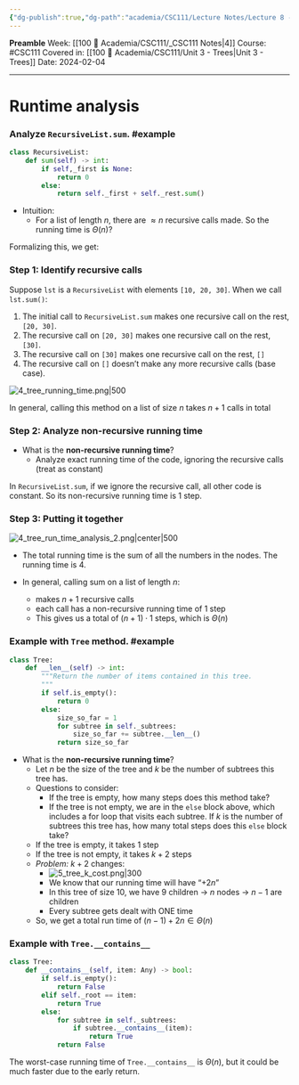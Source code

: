 ```yaml
---
{"dg-publish":true,"dg-path":"academia/CSC111/Lecture Notes/Lecture 8 - Tree Efficiency.md","permalink":"/academia/csc-111/lecture-notes/lecture-8-tree-efficiency/","created":"2024-02-04T13:25:18.812-05:00","updated":"2024-02-04T14:18:57.695-05:00"}
---
```


**Preamble**
Week: [[100 📒 Academia/CSC111/_CSC111 Notes\|4]]
Course: #CSC111
Covered in: [[100 📒 Academia/CSC111/Unit 3 - Trees\|Unit 3 - Trees]]
Date: 2024-02-04

---
# Runtime analysis

### Analyze `RecursiveList.sum`. #example 

```python
class RecursiveList:
	def sum(self) -> int:
		if self,_first is None:
			return 0
		else:
			return self._first + self._rest.sum()
```

- Intuition:
	- For a list of length $n$, there are $\approx n$ recursive calls made. So the running time is $\Theta(n)$?

Formalizing this, we get:
### Step 1: Identify recursive calls

Suppose `lst` is a `RecursiveList` with elements `[10, 20, 30]`. When we call `lst.sum()`:
1. The initial call to `RecursiveList.sum` makes one recursive call on the rest, `[20, 30]`.
2. The recursive call on `[20, 30]` makes one recursive call on the rest, `[30]`.
3. The recursive call on `[30]` makes one recursive call on the rest, `[]`
4. The recursive call on `[]` doesn’t make any more recursive calls (base case).

![4_tree_running_time.png|500](/img/user/Files/CSC111/4_tree_running_time.png)

In general, calling this method on a list of size $n$ takes $n + 1$ calls in total
### Step 2: Analyze non-recursive running time

- What is the **non-recursive running time**?
	- Analyze exact running time of the code, ignoring the recursive calls (treat as constant)

In `RecursiveList.sum`, if we ignore the recursive call, all other code is constant. So its non-recursive running time is 1 step.
### Step 3: Putting it together

![4_tree_run_time_analysis_2.png|center|500](/img/user/Files/CSC111/4_tree_run_time_analysis_2.png)

- The total running time is the sum of all the numbers in the nodes. The running time is 4.

- In general, calling sum on a list of length $n$:
	- makes $n + 1$ recursive calls
	- each call has a non-recursive running time of 1 step
	- This gives us a total of $(n+1) \cdot 1$ steps, which is $\Theta (n)$





### Example with `Tree` method. #example

```python
class Tree:
	def __len__(self) -> int:
		"""Return the number of items contained in this tree.
		"""
		if self.is_empty():
			return 0
		else:
			size_so_far = 1
			for subtree in self._subtrees:
				size_so_far += subtree.__len__()
			return size_so_far
```

- What is the **non-recursive running time**?
	- Let $n$ be the size of the tree and $k$ be the number of subtrees this tree has.
	- Questions to consider:
		- If the tree is empty, how many steps does this method take?
		- If the tree is not empty, we are in the `else` block above, which includes a for loop that visits each subtree. If $k$ is the number of subtrees this tree has, how many total steps does this `else` block take?
	- If the tree is empty, it takes 1 step
	- If the tree is not empty, it takes $k + 2$ steps
	- *Problem:* $k+2$ changes:
		- ![5_tree_k_cost.png|300](/img/user/Files/CSC111/5_tree_k_cost.png)
		- We know that our running time will have “$+2n$”
		- In this tree of size 10, we have 9 children → $n$ nodes → $n -1$ are children
		- Every subtree gets dealt with ONE time
	- So, we get a total run time of $(n-1) + 2n \in \Theta (n)$
### Example with `Tree.__contains__`

```python
class Tree:
	def __contains__(self, item: Any) -> bool:
		if self.is_empty():
			return False
		elif self._root == item:
			return True
		else:
			for subtree in self._subtrees:
				if subtree.__contains__(item):
					return True
			return False
```

The worst-case running time of `Tree.__contains__` is $\Theta(n)$, but it could be much faster due to the early return.

